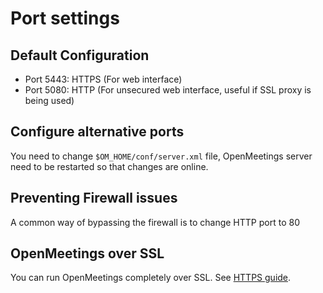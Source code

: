 <!-- 
# Licensed under the Apache License, Version 2.0 (the "License") http://www.apache.org/licenses/LICENSE-2.0 -->

# Port settings

## Default Configuration
- Port 5443: HTTPS (For web interface)
- Port 5080: HTTP (For unsecured web interface, useful if SSL proxy is being used)

## Configure alternative ports

You need to change `$OM_HOME/conf/server.xml` file, OpenMeetings server need to be restarted so that changes are online.

## Preventing Firewall issues

A common way of bypassing the firewall is to change HTTP port to 80

## OpenMeetings over SSL

You can run OpenMeetings completely over SSL. See <a href="HTTPS.html">HTTPS guide</a>.

